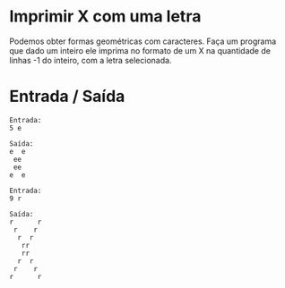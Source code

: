 # Imprimir X com uma letra

Podemos obter formas geométricas com caracteres. Faça um programa que dado um inteiro ele imprima no formato de um X na quantidade de linhas -1 do inteiro, com a letra selecionada.

# Entrada / Saída

```
Entrada: 
5 e

Saída:
e  e 
 ee
 ee
e  e
```

```
Entrada:
9 r

Saída:
r      r 
 r    r
  r  r
   rr
   rr
  r  r
 r    r
r      r
```